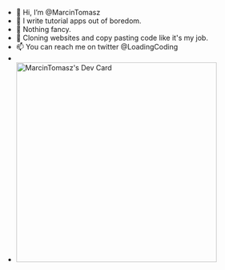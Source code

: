 - 👋 Hi, I’m @MarcinTomasz
- 👀 I write tutorial apps out of boredom.
- 🌱 Nothing fancy.
- 💞️ Cloning websites and copy pasting code like it's my job.
- 📫 You can reach me on twitter @LoadingCoding
- 
- <a href="https://app.daily.dev/mtm"><img src="https://api.daily.dev/devcards/7a6a6e00391e4b389c41fe8ebe089412.png?r=v4w" width="400" alt="MarcinTomasz's Dev Card"/></a>

<!---
MarcinTomasz/MarcinTomasz is a ✨ special ✨ repository because its `README.md` (this file) appears on your GitHub profile.
You can click the Preview link to take a look at your changes.
--->
